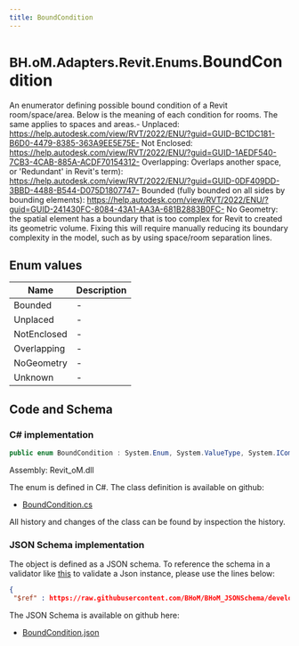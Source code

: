 ```yaml
---
title: BoundCondition
---
```


# <small>BH.oM.Adapters.Revit.Enums.</small>**BoundCondition**

An enumerator defining possible bound condition of a Revit room/space/area. Below is the meaning of each condition for rooms. The same applies to spaces and areas.- Unplaced: https://help.autodesk.com/view/RVT/2022/ENU/?guid=GUID-BC1DC181-B6D0-4479-8385-363A9EE5E75E- Not Enclosed: https://help.autodesk.com/view/RVT/2022/ENU/?guid=GUID-1AEDF540-7CB3-4CAB-885A-ACDF70154312- Overlapping: Overlaps another space, or 'Redundant' in Revit's term): https://help.autodesk.com/view/RVT/2022/ENU/?guid=GUID-0DF409DD-3BBD-4488-B544-D075D1807747- Bounded (fully bounded on all sides by bounding elements): https://help.autodesk.com/view/RVT/2022/ENU/?guid=GUID-241430FC-8084-43A1-AA3A-681B2883B0FC- No Geometry: the spatial element has a boundary that is too complex for Revit to created its geometric volume. Fixing this will require manually reducing its boundary complexity in the model, such as by using space/room separation lines.

## Enum values

| Name            | Description                                                    |
|-----------------|----------------------------------------------------------------|
| Bounded |  -  |
| Unplaced |  -  |
| NotEnclosed |  -  |
| Overlapping |  -  |
| NoGeometry |  -  |
| Unknown |  -  |


## Code and Schema

### C# implementation

``` C# title="C#"
public enum BoundCondition : System.Enum, System.ValueType, System.IComparable, System.ISpanFormattable, System.IFormattable, System.IConvertible
```

Assembly: Revit_oM.dll

The enum is defined in C#. The class definition is available on github:

- [BoundCondition.cs](https://github.com/BHoM/Revit_Toolkit/blob/develop/Revit_oM/Enums\BoundCondition.cs)

All history and changes of the class can be found by inspection the history.
### JSON Schema implementation

The object is defined as a JSON schema. To reference the schema in a validator like [this](https://www.jsonschemavalidator.net/) to validate a Json instance, please use the lines below:

``` json title="JSON Schema"
{
 "$ref" : https://raw.githubusercontent.com/BHoM/BHoM_JSONSchema/develop/Revit_oM/Enums/BoundCondition.json}
```

The JSON Schema is available on github here:

- [BoundCondition.json](https://github.com/BHoM/BHoM_JSONSchema/blob/develop/Revit_oM/Enums/BoundCondition.json)
